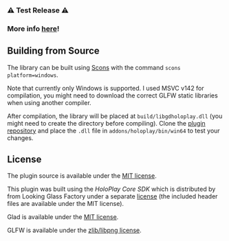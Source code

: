 ### ⚠️ Test Release ⚠️
### More info [here](https://github.com/CaptainProton42/GodotHoloPlayDemo/blob/main/README.md)!

## Building from Source

The library can be built using [Scons](https://scons.org/) with the command `scons platform=windows`.

Note that currently only Windows is supported. I used MSVC v142 for compilation, you might need to download the correct GLFW static libraries when using another compiler.

After compilation, the library will be placed at `build/libgdholoplay.dll` (you might need to create the directory before compiling). Clone the [plugin repository](https://github.com/CaptainProton42/GodotHoloPlay) and place the `.dll` file in `addons/holoplay/bin/win64` to test your changes.

## License

The plugin source is available under the [MIT license](LICENSE.md).

This plugin was built using the *HoloPlay Core SDK* which is distributed by from Looking Glass Factory under a separate [license](HoloPlayCore/LICENSE.md) (the included header files are available under the MIT license).

Glad is available under the [MIT license](glad/LICENSE.md).

GLFW is available under the [zlib/libpng license](glfw/LICENSE.md).
